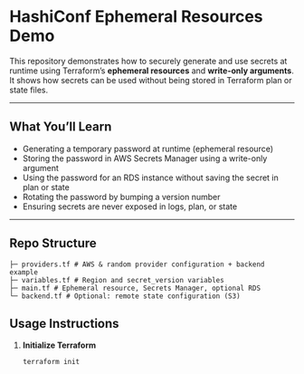 # HashiConf Ephemeral Resources Demo

This repository demonstrates how to securely generate and use secrets at runtime using Terraform’s **ephemeral resources** and **write-only arguments**. It shows how secrets can be used without being stored in Terraform plan or state files.

---

##  What You’ll Learn

- Generating a temporary password at runtime (ephemeral resource)  
- Storing the password in AWS Secrets Manager using a write-only argument  
- Using the password for an RDS instance without saving the secret in plan or state  
- Rotating the password by bumping a version number  
- Ensuring secrets are never exposed in logs, plan, or state

---

##  Repo Structure
```
├─ providers.tf # AWS & random provider configuration + backend example
├─ variables.tf # Region and secret_version variables
├─ main.tf # Ephemeral resource, Secrets Manager, optional RDS
└─ backend.tf # Optional: remote state configuration (S3)
```
##  Usage Instructions

1. **Initialize Terraform**
   ```bash
   terraform init

